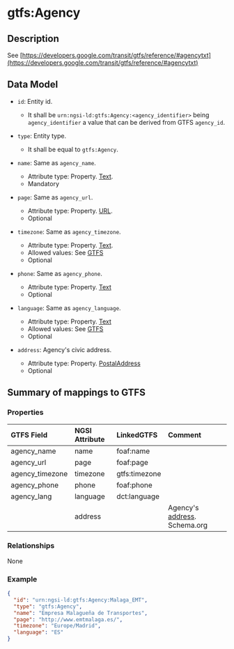 # gtfs:Agency

## Description

See [https://developers.google.com/transit/gtfs/reference/#agencytxt](https://developers.google.com/transit/gtfs/reference/#agencytxt)

## Data Model

+ `id`: Entity id. 
    + It shall be `urn:ngsi-ld:gtfs:Agency:<agency_identifier>` being `agency_identifier` a value that can be derived from GTFS `agency_id`. 

+ `type`: Entity type. 
    + It shall be equal to `gtfs:Agency`.

+ `name`: Same as `agency_name`.
    + Attribute type: Property. [Text](https://schema.org/Text).
    + Mandatory
+ `page`: Same as `agency_url`.
    + Attribute type: Property. [URL](https://schema.org/URL).
    + Optional
+ `timezone`: Same as `agency_timezone`.
    + Attribute type: Property. [Text](https://schema.org/Text).
    + Allowed values: See [GTFS](https://developers.google.com/transit/gtfs/reference/#agencytxt)
    + Optional
+ `phone`: Same as `agency_phone`.
   + Attribute type: Property. [Text](https://schema.org/Text)
   + Optional
+ `language`: Same as `agency_language`. 
   + Attribute type: Property. [Text](https://schema.org/Text)
   + Allowed values: See [GTFS](https://developers.google.com/transit/gtfs/reference/#agencytxt)
   + Optional
+ `address`: Agency's civic address. 
   + Attribute type: Property. [PostalAddress](https://schema.org/PostalAddress)
   + Optional


## Summary of mappings to GTFS

### Properties

| GTFS Field            | NGSI Attribute      | LinkedGTFS        | Comment                                                |
|:--------------------- |:--------------------|:----------------- |:-------------------------------------------------------|
| agency_name           | name                | foaf:name         | 
| agency_url            | page                | foaf:page         |
| agency_timezone       | timezone            | gtfs:timezone     |
| agency_phone          | phone               | foaf:phone        |
| agency_lang           | language            | dct:language      |
|                       | address             |                   | Agency's [address](https://schema.org/address). Schema.org
   

### Relationships

None

### Example

```json
{
  "id": "urn:ngsi-ld:gtfs:Agency:Malaga_EMT",
  "type": "gtfs:Agency",
  "name": "Empresa Malagueña de Transportes",
  "page": "http://www.emtmalaga.es/",
  "timezone": "Europe/Madrid",
  "language": "ES"
}
```
